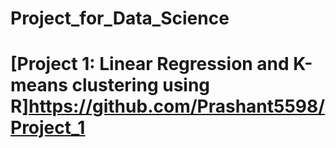# Project_for_Data_Science
# [Project 1: Linear Regression and K-means clustering using R]https://github.com/Prashant5598/Project_1

